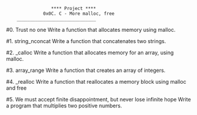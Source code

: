 
                     **** Project ****
                  0x0C. C - More malloc, free
		______________________________

#0. Trust no one
Write a function that allocates memory using malloc.

#1. string_nconcat
Write a function that concatenates two strings.

#2. _calloc
Write a function that allocates memory for an array, using malloc.

#3. array_range
Write a function that creates an array of integers.

#4. _realloc
Write a function that reallocates a memory block using malloc and free

#5. We must accept finite disappointment, but never lose infinite hope
Write a program that multiplies two positive numbers.
